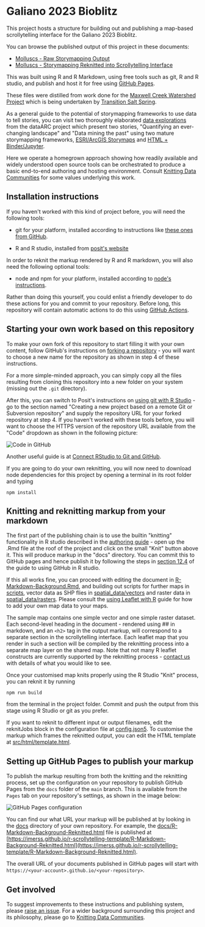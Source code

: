 # Galiano 2023 Bioblitz

This project hosts a structure for building out and publishing a map-based scrollytelling
interface for the Galiano 2023 Bioblitz.

You can browse the published output of this project in these documents:

* [Molluscs - Raw Storymapping Output](https://imerss.github.io/galiano-bioblitz-2023/Molluscs.html#)
* [Molluscs - Storymapping Reknitted into Scrollytelling Interface](https://imerss.github.io/galiano-bioblitz-2023/Molluscs-Reknitted.html#)

This was built using R and R Markdown, using free tools such as git, R and R studio, and publish and host it for free using
[GitHub Pages](https://pages.github.com/).

These files were distilled from work done for the
[Maxwell Creek Watershed Project](https://transitionsaltspring.com/maxwell-creek-watershed-project/) which is being
undertaken by [Transition Salt Spring](https://transitionsaltspring.com/).

As a general guide to the potential of storymapping frameworks to use data to tell stories, you can visit two
thoroughly elaborated [data explorations](https://www.data-arc.org/my-front-page/example-data-explorations/) from
the dataARC project which present two stories, "Quantifying an ever-changing landscape" and "Data mining the past"
using two mature storymapping frameworks, [ESRI/ArcGIS Storymaps](https://storymaps.arcgis.com/) and [HTML + Binder/Jupyter](https://mybinder.org/).

Here we operate a homegrown approach showing how readily available and widely understood open source tools can be
orchestrated to produce a basic end-to-end authoring and hosting environment.
Consult [Knitting Data Communities](https://lichen-community-systems/knitting-data-communities/) for some values
underlying this work.

## Installation instructions

If you haven't worked with this kind of project before, you will need the following tools:

* git for your platform, installed according to instructions like [these ones from GitHub](https://github.com/git-guides/install-git).

* R and R studio, installed from [posit's website](https://posit.co/download/rstudio-desktop/)

In order to reknit the markup rendered by R and R markdown, you will also need the following optional tools:

* node and npm for your platform, installed according to [node's instructions](https://nodejs.org/en/download/).

Rather than doing this yourself, you could enlist a friendly developer to do these actions for you and commit to
your repository. Before long, this repository will contain automatic actions to do this using
[GitHub Actions](https://github.com/features/actions).

## Starting your own work based on this repository

To make your own fork of this repository to start filling it with your own content, follow GitHub's instructions on
[forking a repository](https://docs.github.com/en/get-started/quickstart/fork-a-repo#forking-a-repository) - you will want
to choose a new name for the repository as shown in step 4 of these instructions.

For a more simple-minded approach, you can simply copy all the files resulting from cloning this repository into a new
folder on your system (missing out the `.git` directory).

After this, you can switch to Posit's instructions on
[using git with R Studio](https://support.posit.co/hc/en-us/articles/200532077-Version-Control-with-Git-and-SVN) - go to
the section named "Creating a new project based on a remote Git or Subversion repository" and supply the repository URL
for your forked repository at step 4. If you haven't worked with these tools before, you will want to choose the HTTPS
version of the repository URL available from the "Code" dropdown as shown in the following picture:

![Code in GitHub](img/code_img.png)

Another useful guide is at [Connect RStudio to Git and GitHub](https://happygitwithr.com/rstudio-git-github.html).

If you are going to do your own reknitting, you will now need to download node dependencies for this project by opening
a terminal in its root folder and typing

    npm install

## Knitting and reknitting markup from your markdown

The first part of the publishing chain is to use the builtin "knitting" functionality in R studio described in the
[authoring guide](https://rmarkdown.rstudio.com/authoring_quick_tour.html) - open up the .Rmd file at the roof of the project
and click on the small "Knit" button above it. This will produce markup in the "docs" directory. You can commit this
to GitHub pages and hence publish it by following the steps in
[section 12.4](https://happygitwithr.com/rstudio-git-github.html#make-local-changes-save-commit) of the guide to using
GitHub in R studio.

If this all works fine, you can proceed with editing the document in [R-Markdown-Background.Rmd](R-Markdown-Background.Rmd),
and building out scripts for further maps in [scripts](scripts), vector data as SHP flies in
[spatial_data/vectors](spatial_data/vectors) and raster data in [spatial_data/rasters](spatial_data/rasters).
Please consult the [using Leaflet with R](https://rstudio.github.io/leaflet/) guide for how to add your own map data
to your maps.

The sample map contains one simple vector and one simple raster dataset. Each second-level heading in the document -
rendered using ## in markdown, and an `<h2>` tag in the output markup, will correspond to a separate section in the
scrollytelling interface. Each leaflet map that you render in such a section will be compiled by the reknitting process
into a separate map layer on the shared map. Note that not many R leaflet constructs are currently supported by the
reknitting process - [contact us](https://github.com/IMERSS/r-scrollytelling-template/issues) with details of what you
would like to see.

Once your customised map knits properly using the R Studio "Knit" process, you can reknit it by running

    npm run build

from the terminal in the project folder. Commit and push the output from this stage using R Studio or git as you prefer.

If you want to reknit to different input or output filenames, edit the reknitJobs block in the configuration file
at [config.json5](config.json5). To customise the markup which frames the reknitted output, you can edit the HTML
template at [src/html/template.html](src/html/template.html).

## Setting up GitHub Pages to publish your markup

To publish the markup resulting from both the knitting and the reknitting process, set up the configuration on your
repository to publish GitHub Pages from the `docs` folder of the `main` branch. This is available from the `Pages`
tab on your repository's settings, as shown in the image below:

![GitHub Pages configuration](img/gh-pages.png)

You can find our what URL your markup will be published at by looking in the [docs](docs) directory of your own
repository. For example, the [docs/R-Markdown-Background-Reknitted.html](https://github.com/r-scrollytelling-template/docs/R-Markdown-Background-Reknitted.html)
file is published at [https://imerss.github.io/r-scrollytelling-template/R-Markdown-Background-Reknitted.html](https://imerss.github.io/r-scrollytelling-template/R-Markdown-Background-Reknitted.html).

The overall URL of your documents published in GitHub pages will start with `https://<your-account>.github.io/<your-repository>`.

## Get involved

To suggest improvements to these instructions and publishing system, please
[raise an issue](https://github.com/IMERSS/r-scrollytelling-template/issues). For a wider background
surrounding this project and its philosophy, please go to
[Knitting Data Communities](https://lichen-community-systems/knitting-data-communities/).
